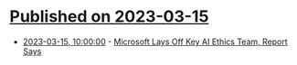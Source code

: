 # [Published on 2023-03-15](index.md)

* [2023-03-15, 10:00:00](https://slashdot.org/story/23/03/15/0542207/microsoft-lays-off-key-ai-ethics-team-report-says?utm_source=rss1.0mainlinkanon&utm_medium=feed) - [Microsoft Lays Off Key AI Ethics Team, Report Says](https://slashdot.org/story/23/03/15/0542207/microsoft-lays-off-key-ai-ethics-team-report-says?utm_source=rss1.0mainlinkanon&utm_medium=feed)
